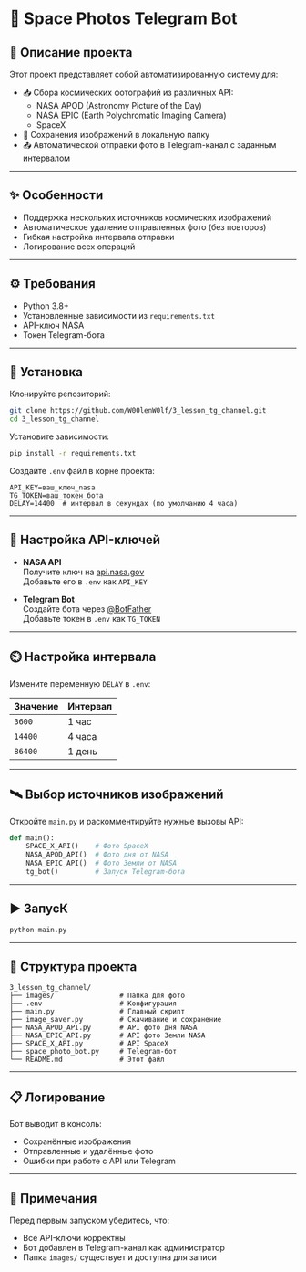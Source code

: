 # 🌌 Space Photos Telegram Bot


## 📖 Описание проекта

Этот проект представляет собой автоматизированную систему для:

- 📥 Сбора космических фотографий из различных API:
  - NASA APOD (Astronomy Picture of the Day)
  - NASA EPIC (Earth Polychromatic Imaging Camera)
  - SpaceX
- 💾 Сохранения изображений в локальную папку
- 📤 Автоматической отправки фото в Telegram-канал с заданным интервалом

---

## ✨ Особенности

- Поддержка нескольких источников космических изображений
- Автоматическое удаление отправленных фото (без повторов)
- Гибкая настройка интервала отправки
- Логирование всех операций

---

## ⚙️ Требования

- Python 3.8+
- Установленные зависимости из `requirements.txt`
- API-ключ NASA
- Токен Telegram-бота

---

## 🚀 Установка

Клонируйте репозиторий:

```bash
git clone https://github.com/W00lenW0lf/3_lesson_tg_channel.git
cd 3_lesson_tg_channel
```

Установите зависимости:

```bash
pip install -r requirements.txt
```

Создайте `.env` файл в корне проекта:

```env
API_KEY=ваш_ключ_nasa
TG_TOKEN=ваш_токен_бота
DELAY=14400  # интервал в секундах (по умолчанию 4 часа)
```

---

## 🔑 Настройка API-ключей

- **NASA API**  
  Получите ключ на [api.nasa.gov](https://api.nasa.gov)  
  Добавьте его в `.env` как `API_KEY`

- **Telegram Bot**  
  Создайте бота через [@BotFather](https://t.me/BotFather)  
  Добавьте токен в `.env` как `TG_TOKEN`

---

## ⏲️ Настройка интервала

Измените переменную `DELAY` в `.env`:

| Значение | Интервал   |
|----------|------------|
| `3600`   | 1 час      |
| `14400`  | 4 часа     |
| `86400`  | 1 день     |

---

## 🛰️ Выбор источников изображений

Откройте `main.py` и раскомментируйте нужные вызовы API:

```python
def main():
    SPACE_X_API()    # Фото SpaceX
    NASA_APOD_API()  # Фото дня от NASA
    NASA_EPIC_API()  # Фото Земли от NASA
    tg_bot()         # Запуск Telegram-бота
```

---

## ▶️ ЗапусК

```bash
python main.py
```

---

## 📁 Структура проекта

```
3_lesson_tg_channel/
├── images/                # Папка для фото
├── .env                   # Конфигурация
├── main.py                # Главный скрипт
├── image_saver.py         # Скачивание и сохранение
├── NASA_APOD_API.py       # API фото дня NASA
├── NASA_EPIC_API.py       # API фото Земли NASA
├── SPACE_X_API.py         # API SpaceX
├── space_photo_bot.py     # Telegram-бот
└── README.md              # Этот файл
```

---

## 📋 Логирование

Бот выводит в консоль:

- Сохранённые изображения
- Отправленные и удалённые фото
- Ошибки при работе с API или Telegram

---


## 📝 Примечания

Перед первым запуском убедитесь, что:

- Все API-ключи корректны
- Бот добавлен в Telegram-канал как администратор
- Папка `images/` существует и доступна для записи